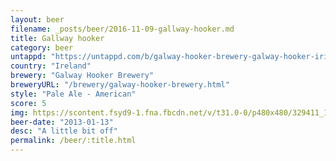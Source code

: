 ```yaml
---
layout: beer
filename: _posts/beer/2016-11-09-gallway-hooker.md
title: Gallway hooker
category: beer
untappd: "https://untappd.com/b/galway-hooker-brewery-galway-hooker-irish-pale-ale/34640"
country: "Ireland"
brewery: "Galway Hooker Brewery"
breweryURL: "/brewery/galway-hooker-brewery.html"
style: "Pale Ale - American"
score: 5
img: https://scontent.fsyd9-1.fna.fbcdn.net/v/t31.0-0/p480x480/329411_10151428526223745_595487151_o.jpg?_nc_cat=101&_nc_sid=e007fa&_nc_ohc=YRMANx1TaeQAX9U0BeK&_nc_ht=scontent.fsyd9-1.fna&tp=6&oh=4abf3e36e73d99463b86aebca70e2a4a&oe=5F93AA0D
beer-date: "2013-01-13"
desc: "A little bit off"
permalink: /beer/:title.html
---
```

